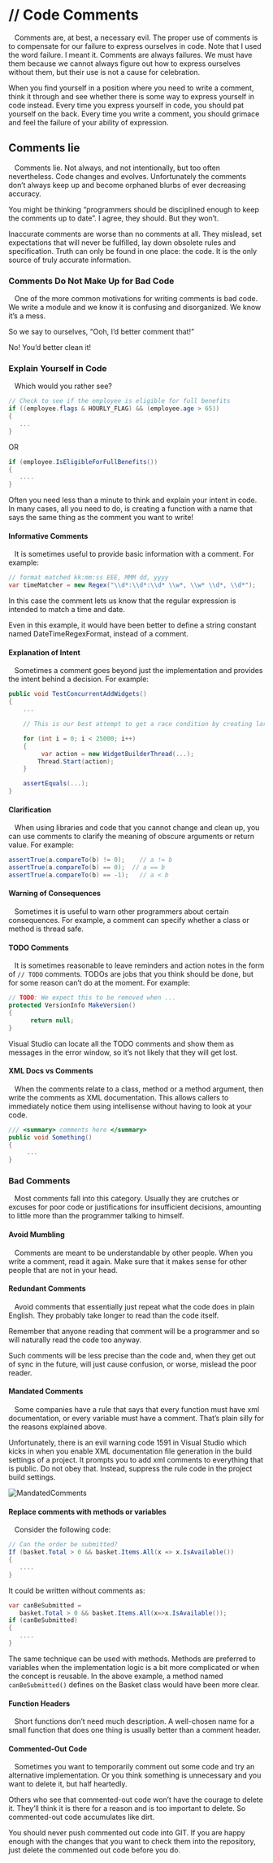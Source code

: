 # // Code Comments
&nbsp;&nbsp; Comments are, at best, a necessary evil. The proper use of comments is to compensate for our failure to express ourselves in code. Note that I used the word failure. I meant it. Comments are always failures. We must have them because we cannot always figure out how to express ourselves without them, but their use is not a cause for celebration.

When you find yourself in a position where you need to write a comment, think it through and see whether there is some way to express yourself in code instead. Every time you express yourself in code, you should pat yourself on the back. Every time you write a comment, you should grimace and feel the failure of your ability of expression.

## Comments lie
&nbsp;&nbsp; Comments lie. Not always, and not intentionally, but too often nevertheless. Code changes and evolves. Unfortunately the comments don’t always keep up and become orphaned blurbs of ever decreasing accuracy.

You might be thinking “programmers should be disciplined enough to keep the comments up to date”. I agree, they should. But they won’t. 

Inaccurate comments are worse than no comments at all. They mislead, set expectations that will never be fulfilled, lay down obsolete rules and specification. Truth can only be found in one place: the code. It is the only source of truly accurate information.

### Comments Do Not Make Up for Bad Code

&nbsp;&nbsp; One of the more common motivations for writing comments is bad code. We write a module and we know it is confusing and disorganized. We know it’s a mess.

So we say to ourselves, “Ooh, I’d better comment that!”

No! You’d better clean it!

### Explain Yourself in Code

&nbsp;&nbsp; Which would you rather see? 

```c#
// Check to see if the employee is eligible for full benefits 
if ((employee.flags & HOURLY_FLAG) && (employee.age > 65))
{
   ...
}
```
OR

```c#
if (employee.IsEligibleForFullBenefits())
{
   ....
}
```

Often you need less than a minute to think and explain your intent in code. In many cases, all you need to do, is creating a function with a name that says the same thing as the comment you want to write!


#### Informative Comments

&nbsp;&nbsp; It is sometimes useful to provide basic information with a comment. For example:

```c#
// format matched kk:mm:ss EEE, MMM dd, yyyy
var timeMatcher = new Regex("\\d*:\\d*:\\d* \\w*, \\w* \\d*, \\d*");
```

In this case the comment lets us know that the regular expression is intended to match a time and date.

Even in this example, it would have been better to define a string constant named DateTimeRegexFormat, instead of a comment.

#### Explanation of Intent
&nbsp;&nbsp; Sometimes a comment goes beyond just the implementation and provides the intent behind a decision. For example:

```c#
public void TestConcurrentAddWidgets()
{
    ...

    // This is our best attempt to get a race condition by creating large number of threads:

    for (int i = 0; i < 25000; i++) 
    {
         var action = new WidgetBuilderThread(...);
        Thread.Start(action);
    }

    assertEquals(...);
}
```

#### Clarification

&nbsp;&nbsp; When using libraries and code that you cannot change and clean up, you can use comments to clarify the meaning of obscure arguments or return value. For example:

```c#
assertTrue(a.compareTo(b) != 0);    // a != b
assertTrue(a.compareTo(b) == 0);  // a == b
assertTrue(a.compareTo(b) == -1);   // a < b
```


#### Warning of Consequences
&nbsp;&nbsp; Sometimes it is useful to warn other programmers about certain consequences. For example, a comment can specify whether a class or method is thread safe.

#### TODO Comments
&nbsp;&nbsp; It is sometimes reasonable to leave reminders and action notes in the form of `// TODO` comments. TODOs are jobs that you think should be done, but for some reason can’t do at the moment. For example: 

```c#
// TODO: We expect this to be removed when ...
protected VersionInfo MakeVersion()
{ 
      return null;
}
```

Visual Studio can locate all the TODO comments and show them as messages in the error window, so it’s not likely that they will get lost. 


#### XML Docs vs Comments

&nbsp;&nbsp; When the comments relate to a class, method or a method argument, then write the comments as XML documentation. This allows callers to immediately notice them using intellisense without having to look at your code.

```c#
/// <summary> comments here </summary>
public void Something()
{
     ...
}
```

### Bad Comments

&nbsp;&nbsp; Most comments fall into this category. Usually they are crutches or excuses for poor code or justifications for insufficient decisions, amounting to little more than the programmer talking to himself.

#### Avoid Mumbling
&nbsp;&nbsp; Comments are meant to be understandable by other people. When you write a comment, read it again. Make sure that it makes sense for other people that are not in your head.

#### Redundant Comments
&nbsp;&nbsp; Avoid comments that essentially just repeat what the code does in plain English. They probably take longer to read than the code itself. 

Remember that anyone reading that comment will be a programmer and so will naturally read the code too anyway.

Such comments will be less precise than the code and, when they get out of sync in the future, will just cause confusion, or worse, mislead the poor reader. 

#### Mandated Comments
&nbsp;&nbsp; Some companies have a rule that says that every function must have xml documentation, or every variable must have a comment. That’s plain silly for the reasons explained above.


Unfortunately, there is an evil warning code 1591 in Visual Studio which kicks in when you enable XML documentation file generation in the build settings of a project. It prompts you to add xml comments to everything that is public. Do not obey that. Instead, suppress the rule code in the project build settings. 

![MandatedComments](/MandatedComments.png)

#### Replace comments with methods or variables

&nbsp;&nbsp; Consider the following code: 

```c#
// Can the order be submitted?
If (basket.Total > 0 && basket.Items.All(x => x.IsAvailable())
{
   ....
}

``` 
It could be written without comments as: 

```c#
var canBeSubmitted = 
   basket.Total > 0 && basket.Items.All(x=>x.IsAvailable());
if (canBeSubmitted)
{
   ....
}
```

The same technique can be used with methods. Methods are preferred to variables when the implementation logic is a bit more complicated or when the concept is reusable. In the above example, a method named `canBeSubmitted()` defines on the Basket class would have been more clear. 

#### Function Headers

&nbsp;&nbsp; Short functions don’t need much description. A well-chosen name for a small function that does one thing is usually better than a comment header.

#### Commented-Out Code

&nbsp;&nbsp; Sometimes you want to temporarily comment out some code and try an alternative implementation. Or you think something is unnecessary and you want to delete it, but half heartedly.

Others who see that commented-out code won’t have the courage to delete it. They’ll think it is there for a reason and is too important to delete. So commented-out code accumulates like dirt.

You should never push commented out code into GIT. If you are happy enough with the changes that you want to check them into the repository, just delete the commented out code before you do. 
